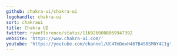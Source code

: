 ```yaml
---
github: chakra-ui/chakra-ui
logohandle: chakra-ui
sort: chakraui
title: Chakra UI
twitter: ryanflorence/status/1169260008069947392
website: 'https://www.chakra-ui.com/'
youtube: 'https://youtube.com/channel/UC4TmDovH46TB4S0SM0Y4CIg'
---
```

